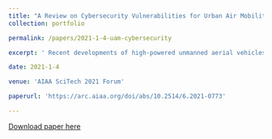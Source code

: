 ```yaml
---
title: "A Review on Cybersecurity Vulnerabilities for Urban Air Mobility"
collection: portfolio

permalink: /papers/2021-1-4-uam-cybersecurity

excerpt: ' Recent developments of high-powered unmanned aerial vehicles (UAVs) have allowed for urban air mobility (UAM) to become a reality. While these flying cars' propulsive technology has almost become economically viable, the infrastructure to allow these vehicles to operate in an urban environment is still lacking. With numerous known vulnerabilities in UAVs and commercial aircraft, manufacturers have not addressed cybersecurity in the scope of urban air mobility. This paper presents a review of several known cybersecurity vulnerabilities and previous attacks associated with UAVs and aircraft's core communication systems...'

date: 2021-1-4

venue: 'AIAA SciTech 2021 Forum'

paperurl: 'https://arc.aiaa.org/doi/abs/10.2514/6.2021-0773'

---
```


[Download paper here](https://github.com/antang808/antang808.github.io/files/6334680/A.Review.of.Cybersecurity.Vulnerabilities.for.UAM.Final.Draft.2.pdf)
